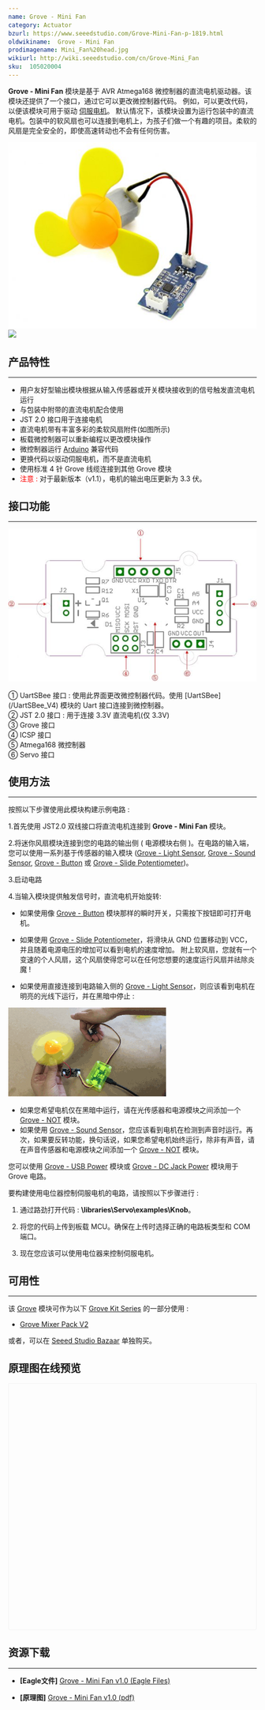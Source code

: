 ```yaml
---
name: Grove - Mini Fan
category: Actuator
bzurl: https://www.seeedstudio.com/Grove-Mini-Fan-p-1819.html
oldwikiname:  Grove - Mini Fan
prodimagename: Mini_Fan%20head.jpg
wikiurl: http://wiki.seeedstudio.com/cn/Grove-Mini_Fan
sku:  105020004
---
```



**Grove - Mini Fan** 模块是基于 AVR Atmega168 微控制器的直流电机驱动器。该模块还提供了一个接口，通过它可以更改微控制器代码。 例如，可以更改代码，以便该模块可用于驱动 [伺服电机](http://en.wikipedia.org/wiki/Servomotor)。 默认情况下，该模块设置为运行包装中的直流电机。包装中的软风扇也可以连接到电机上，为孩子们做一个有趣的项目。柔软的风扇是完全安全的，即使高速转动也不会有任何伤害。

![](https://github.com/SeeedDocument/Grove-Mini_Fan/raw/master/img/Mini_Fan%20head.jpg)
[![](https://github.com/SeeedDocument/wiki_chinese/raw/master/docs/images/click_to_buy.PNG)](https://item.taobao.com/item.htm?spm=a1z10.3-c.w4002-11172317909.9.6fa0c0bdS8sZCK&id=546834577734)


##  产品特性
---
*   用户友好型输出模块根据从输入传感器或开关模块接收到的信号触发直流电机运行
*   与包装中附带的直流电机配合使用
*   JST 2.0 接口用于连接电机
*   直流电机带有丰富多彩的柔软风扇附件(如图所示)
*   板载微控制器可以重新编程以更改模块操作
*   微控制器运行 [Arduino](/w/index.php?title=Arduino&amp;action=edit&amp;redlink=1 "Arduino&amp;action=edit&amp;redlink=1") 兼容代码
*   更换代码以驱动伺服电机，而不是直流电机
*   使用标准 4 针 Grove 线缆连接到其他 Grove 模块
*   <span style="color: red">注意 : </span>对于最新版本（v1.1），电机的输出电压更新为 3.3 伏。

##  接口功能
---
![](https://github.com/SeeedDocument/Grove-Mini_Fan/raw/master/img/Mini_fan.jpg)

<dl><dt>① UartSBee 接口 : 使用此界面更改微控制器代码。使用 [UartSBee](/UartSBee_V4) 模块的 Uart 接口连接到微控制器。
</dt><dt>② JST 2.0 接口 : 用于连接 3.3V 直流电机(仅 3.3V)
</dt><dt>③ Grove 接口
</dt><dt>④ ICSP 接口
</dt><dt>⑤ Atmega168 微控制器
</dt><dt>⑥ Servo 接口
</dt></dl>

##  使用方法
---
按照以下步骤使用此模块构建示例电路 :

1.首先使用 JST2.0 双线接口将直流电机连接到 **Grove - Mini Fan** 模块。

2.将迷你风扇模块连接到您的电路的输出侧 ( 电源模块右侧 )。在电路的输入端，您可以使用一系列基于传感器的输入模块 ([Grove - Light Sensor](/Grove-Light_Sensor "Grove - Light Sensor"), [Grove - Sound Sensor](/Grove-Sound_Sensor "Grove - Sound Sensor"), [Grove - Button](/Grove-Button "Grove - Button") 或 [Grove - Slide Potentiometer](/Grove-Slide_Potentiometer "Grove - Slide Potentiometer"))。

3.启动电路

4.当输入模块提供触发信号时，直流电机开始旋转:

- 如果使用像 [Grove - Button](/Grove-Button "Grove - Button") 模块那样的瞬时开关，只需按下按钮即可打开电机。

- 如果使用 [Grove - Slide Potentiometer](/Grove-Slide_Potentiometer "Grove - Slide Potentiometer")，将滑块从 GND 位置移动到 VCC，并且随着电源电压的增加可以看到电机的速度增加。 附上软风扇，您就有一个变速的个人风扇，这个风扇使得您可以在任何您想要的速度运行风扇并祛除炎魔 !

- 如果使用直接连接到电路输入侧的 [Grove - Light Sensor](/Grove-Light_Sensor "Grove - Light Sensor")，则应该看到电机在明亮的光线下运行，并在黑暗中停止 :

![](https://github.com/SeeedDocument/Grove-Mini_Fan/raw/master/img/Light_Sensitive_Fan.gif)

- 如果您希望电机仅在黑暗中运行，请在光传感器和电源模块之间添加一个 [Grove - NOT](/Grove-NOT "Grove - NOT") 模块。
- 如果使用 [Grove - Sound Sensor](/Grove-Sound_Sensor "Grove - Sound Sensor")，您应该看到电机在检测到声音时运行。再次，如果要反转功能，换句话说，如果您希望电机始终运行，除非有声音，请在声音传感器和电源模块之间添加一个 [Grove - NOT](/Grove-NOT "Grove - NOT") 模块。
</dd></dl>
</dd></dl>
</dd></dl>

您可以使用 [Grove - USB Power](/Grove-Mixer_Pack#2._USB_Power "Grove - Mixer Pack") 模块或 [Grove - DC Jack Power](/Grove-DC_Jack_Power "Grove - DC Jack Power") 模块用于 Grove 电路。

要构建使用电位器控制伺服电机的电路，请按照以下步骤进行 :

1.  通过路劲打开代码 : **\libraries\Servo\examples\Knob**。

2.  将您的代码上传到板载 MCU。确保在上传时选择正确的电路板类型和 COM 端口。

3.  现在您应该可以使用电位器来控制伺服电机。

##  可用性
---
该 [Grove](/Grove "Grove") 模块可作为以下 [Grove Kit Series](/GROVE_System#GROVE_Kit_Series "GROVE System") 的一部分使用 :

*   [Grove Mixer Pack V2](/GROVE_MIXER_PACK_V2 "GROVE MIXER PACK V2")

或者，可以在 [Seeed Studio Bazaar](http://www.seeedstudio.com/depot/Grove-Mini-Fan-p-1819.html) 单独购买。


## 原理图在线预览


<div class="altium-ecad-viewer" data-project-src="https://github.com/SeeedDocument/Grove-Mini_Fan/raw/master/res/Grove-Mini_Fan_v1.0.zip" style="border-radius: 0px 0px 4px 4px; height: 500px; border-style: solid; border-width: 1px; border-color: rgb(241, 241, 241); overflow: hidden; max-width: 1280px; max-height: 700px; box-sizing: border-box;" />
</div>


##  资源下载
---
*   **[Eagle文件]** [Grove - Mini Fan v1.0 (Eagle Files)](https://github.com/SeeedDocument/Grove-Mini_Fan/raw/master/res/Grove-Mini_Fan_v1.0.zip)

*   **[原理图]** [Grove - Mini Fan v1.0 (pdf)](https://github.com/SeeedDocument/Grove-Mini_Fan/raw/master/res/Grove-Mini_Fan_v1.0.pdf)
